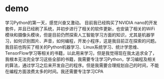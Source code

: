 # demo
学习Python的第一天，感觉兴奋又激动。
目前我已经购买了NVIDIA nano的开发套件，并且已经刷了系统，并初步进行了相关的软件更新，也安装了相关的WiFi模块和摄像头模块，但是目前仍然探索人工智能学习方面的知识，尤其是机器学习，如何识别图片、声音，如何编程，开发小程序，这是我目前正在探索的问题。我目前也购买了相关的Python机器学习、Linux系统学习、统计学思维、TensorFlow学习等相关的书籍，以此用来学习，但是我觉得现在我太追求全了，我根本无法完全学习这些全部的书籍，我需要专注学习Python，学习编程及相关的算法，通过学习之后来开发自己的程序。但是我需要合理规划自己的时间，不能在编程方面浪费太多的时间。我还需要专注学习CPA
